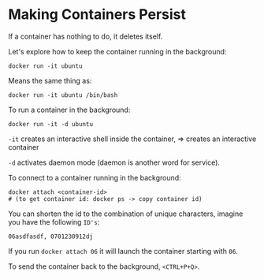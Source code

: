 # Making Containers Persist

If a container has nothing to do, it deletes itself.

Let's explore how to keep the container running in the background:

	docker run -it ubuntu

Means the same thing as:

	docker run -it ubuntu /bin/bash

To run a container in the background:

	docker run -it -d ubuntu

`-it` creates an interactive shell inside the container, => creates an
interactive container

`-d` activates daemon mode (daemon is another word for service).

To connect to a container running in the background:

	docker attach <container-id>
    # (to get container id: docker ps -> copy container id)

You can shorten the id to the combination of unique characters, imagine you
have the following `ID's`:

	06asdfasdf, 0701230912dj

If you run `docker attach 06` it will launch the container starting with `06`.

To send the container back to the background, `<CTRL+P+Q>`.
